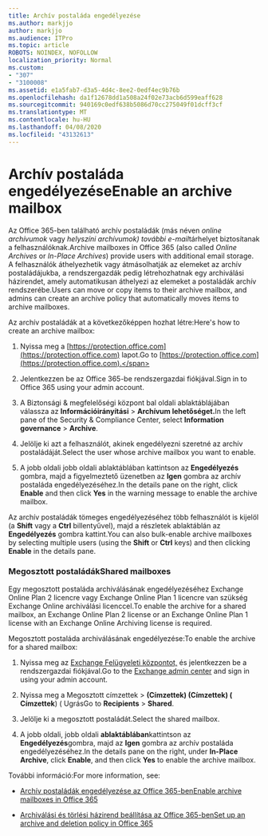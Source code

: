 ```yaml
---
title: Archív postaláda engedélyezése
ms.author: markjjo
author: markjjo
ms.audience: ITPro
ms.topic: article
ROBOTS: NOINDEX, NOFOLLOW
localization_priority: Normal
ms.custom:
- "307"
- "3100008"
ms.assetid: e1a5fab7-d3a5-4d4c-8ee2-0edf4ec9b76b
ms.openlocfilehash: da1f12678dd1a508a24f02e73acb6d599eaff628
ms.sourcegitcommit: 940169c0edf638b5086d70cc275049f01dcff3cf
ms.translationtype: MT
ms.contentlocale: hu-HU
ms.lasthandoff: 04/08/2020
ms.locfileid: "43132613"
---
```

# <a name="enable-an-archive-mailbox"></a><span data-ttu-id="a6102-102">Archív postaláda engedélyezése</span><span class="sxs-lookup"><span data-stu-id="a6102-102">Enable an archive mailbox</span></span>

<span data-ttu-id="a6102-103">Az Office 365-ben található archív postaládák (más néven *online archívumok* vagy *helyszíni archívumok) további e-mail*tárhelyet biztosítanak a felhasználóknak.</span><span class="sxs-lookup"><span data-stu-id="a6102-103">Archive mailboxes in Office 365 (also called *Online Archives* or *In-Place Archives*) provide users with additional email storage.</span></span> <span data-ttu-id="a6102-104">A felhasználók áthelyezhetik vagy átmásolhatják az elemeket az archív postaládájukba, a rendszergazdák pedig létrehozhatnak egy archiválási házirendet, amely automatikusan áthelyezi az elemeket a postaládák archív rendszerébe.</span><span class="sxs-lookup"><span data-stu-id="a6102-104">Users can move or copy items to their archive mailbox, and admins can create an archive policy that automatically moves items to archive mailboxes.</span></span>
  
<span data-ttu-id="a6102-105">Az archív postaládák at a következőképpen hozhat létre:</span><span class="sxs-lookup"><span data-stu-id="a6102-105">Here's how to create an archive mailbox:</span></span>
  
1. <span data-ttu-id="a6102-106">Nyissa meg a [https://protection.office.com](https://protection.office.com) lapot.</span><span class="sxs-lookup"><span data-stu-id="a6102-106">Go to [https://protection.office.com](https://protection.office.com).</span></span>

2. <span data-ttu-id="a6102-107">Jelentkezzen be az Office 365-be rendszergazdai fiókjával.</span><span class="sxs-lookup"><span data-stu-id="a6102-107">Sign in to Office 365 using your admin account.</span></span>

3. <span data-ttu-id="a6102-108">A Biztonsági &amp; megfelelőségi központ bal oldali ablaktáblájában válassza az **Információirányítási** \> **Archívum lehetőséget.**</span><span class="sxs-lookup"><span data-stu-id="a6102-108">In the left pane of the Security &amp; Compliance Center, select **Information governance** \> **Archive**.</span></span>

4. <span data-ttu-id="a6102-109">Jelölje ki azt a felhasználót, akinek engedélyezni szeretné az archív postaládáját.</span><span class="sxs-lookup"><span data-stu-id="a6102-109">Select the user whose archive mailbox you want to enable.</span></span>

5. <span data-ttu-id="a6102-110">A jobb oldali jobb oldali ablaktáblában kattintson az **Engedélyezés** gombra, majd a figyelmeztető üzenetben az **Igen** gombra az archív postaláda engedélyezéséhez.</span><span class="sxs-lookup"><span data-stu-id="a6102-110">In the details pane on the right, click **Enable** and then click **Yes** in the warning message to enable the archive mailbox.</span></span>

<span data-ttu-id="a6102-111">Az archív postaládák tömeges engedélyezéséhez több felhasználót is kijelöl (a **Shift** vagy a **Ctrl** billentyűvel), majd a részletek ablaktáblán az **Engedélyezés** gombra kattint.</span><span class="sxs-lookup"><span data-stu-id="a6102-111">You can also bulk-enable archive mailboxes by selecting multiple users (using the **Shift** or **Ctrl** keys) and then clicking **Enable** in the details pane.</span></span>
  
### <a name="shared-mailboxes"></a><span data-ttu-id="a6102-112">Megosztott postaládák</span><span class="sxs-lookup"><span data-stu-id="a6102-112">Shared mailboxes</span></span>

<span data-ttu-id="a6102-113">Egy megosztott postaláda archiválásának engedélyezéséhez Exchange Online Plan 2 licencre vagy Exchange Online Plan 1 licencre van szükség Exchange Online archiválási licenccel.</span><span class="sxs-lookup"><span data-stu-id="a6102-113">To enable the archive for a shared mailbox, an Exchange Online Plan 2 license or an Exchange Online Plan 1 license with an Exchange Online Archiving license is required.</span></span>  

<span data-ttu-id="a6102-114">Megosztott postaláda archiválásának engedélyezése:</span><span class="sxs-lookup"><span data-stu-id="a6102-114">To enable the archive for a shared mailbox:</span></span>

1. <span data-ttu-id="a6102-115">Nyissa meg az [Exchange Felügyeleti központot,](https://outlook.office365.com/ecp) és jelentkezzen be a rendszergazdai fiókjával.</span><span class="sxs-lookup"><span data-stu-id="a6102-115">Go to the [Exchange admin center](https://outlook.office365.com/ecp) and sign in using your admin account.</span></span>

2. <span data-ttu-id="a6102-116">Nyissa meg a Megosztott címzettek > **(Címzettek) (Címzettek) (** **Címzettek**) ( Ugrás</span><span class="sxs-lookup"><span data-stu-id="a6102-116">Go to **Recipients** > **Shared**.</span></span>

3. <span data-ttu-id="a6102-117">Jelölje ki a megosztott postaládát.</span><span class="sxs-lookup"><span data-stu-id="a6102-117">Select the shared mailbox.</span></span>

4. <span data-ttu-id="a6102-118">A jobb oldali, jobb oldali **ablaktáblában**kattintson az **Engedélyezés**gombra, majd az **Igen** gombra az archív postaláda engedélyezéséhez.</span><span class="sxs-lookup"><span data-stu-id="a6102-118">In the details pane on the right, under **In-Place Archive**, click **Enable**, and then click **Yes** to enable the archive mailbox.</span></span>

<span data-ttu-id="a6102-119">További információ:</span><span class="sxs-lookup"><span data-stu-id="a6102-119">For more information, see:</span></span>
  
- [<span data-ttu-id="a6102-120">Archív postaládák engedélyezése az Office 365-ben</span><span class="sxs-lookup"><span data-stu-id="a6102-120">Enable archive mailboxes in Office 365</span></span>](https://docs.microsoft.com/office365/securitycompliance/enable-archive-mailboxes)

- [<span data-ttu-id="a6102-121">Archiválási és törlési házirend beállítása az Office 365-ben</span><span class="sxs-lookup"><span data-stu-id="a6102-121">Set up an archive and deletion policy in Office 365</span></span>](https://docs.microsoft.com//office365/securitycompliance/set-up-an-archive-and-deletion-policy-for-mailboxes)
